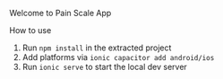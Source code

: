 Welcome to Pain Scale App

How to use
1) Run `npm install` in the extracted project
2) Add platforms via `ionic capacitor add android/ios`
3) Run `ionic serve` to start the local dev server
